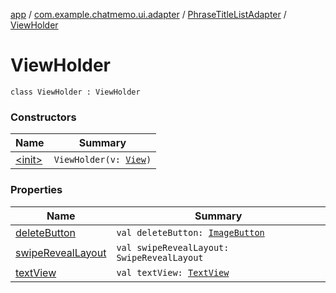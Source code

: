 [app](../../../index.md) / [com.example.chatmemo.ui.adapter](../../index.md) / [PhraseTitleListAdapter](../index.md) / [ViewHolder](./index.md)

# ViewHolder

`class ViewHolder : ViewHolder`

### Constructors

| Name | Summary |
|---|---|
| [&lt;init&gt;](-init-.md) | `ViewHolder(v: `[`View`](https://developer.android.com/reference/android/view/View.html)`)` |

### Properties

| Name | Summary |
|---|---|
| [deleteButton](delete-button.md) | `val deleteButton: `[`ImageButton`](https://developer.android.com/reference/android/widget/ImageButton.html) |
| [swipeRevealLayout](swipe-reveal-layout.md) | `val swipeRevealLayout: SwipeRevealLayout` |
| [textView](text-view.md) | `val textView: `[`TextView`](https://developer.android.com/reference/android/widget/TextView.html) |
